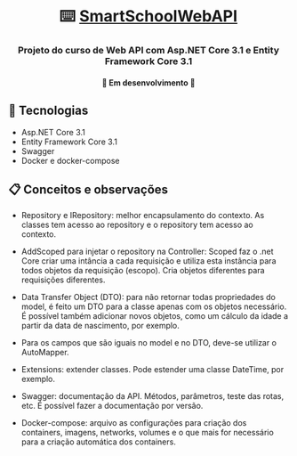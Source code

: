 <h1 align="center">
     ⌨️ <a href="#" alt="Smart School WebAPI"> SmartSchoolWebAPI </a>
</h1>

<h3 align="center">
    Projeto do curso de Web API com Asp.NET Core 3.1 e Entity Framework Core 3.1  
</h3>

<h4 align="center">
	🚧   Em desenvolvimento  🚧
</h4>

## 📘 Tecnologias

- Asp.NET Core 3.1
- Entity Framework Core 3.1
- Swagger
- Docker e docker-compose

## 📋 Conceitos e observações
- Repository e IRepository: melhor encapsulamento do contexto. As classes tem acesso ao repository e o repository tem acesso ao contexto.

- AddScoped para injetar o repository na Controller: Scoped faz o .net Core criar uma intância a cada requisição e utiliza esta instância para todos objetos da requisição (escopo). Cria objetos diferentes para requisições diferentes.

- Data Transfer Object (DTO): para não retornar todas propriedades do model, é feito um DTO para a classe apenas com os objetos necessário. É possível também adicionar novos objetos, como um cálculo da idade a partir da data de nascimento, por exemplo.

- Para os campos que são iguais no model e no DTO, deve-se utilizar o AutoMapper.

- Extensions: extender classes. Pode estender uma classe DateTime, por exemplo.

- Swagger: documentação da API. Métodos, parâmetros, teste das rotas, etc. É possível fazer a documentação por versão.

- Docker-compose: arquivo as configurações para criação dos containers, imagens, networks, volumes e o que mais for necessário para a criação automática dos containers.
